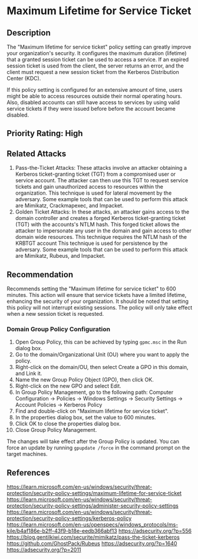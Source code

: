 # Maximum Lifetime for Service Ticket

## Description

The "Maximum lifetime for service ticket" policy setting can greatly improve your organization's security. It configures the maximum duration (lifetime) that a granted session ticket can be used to access a service. If an expired session ticket is used from the client, the server returns an error, and the client must request a new session ticket from the Kerberos Distribution Center (KDC).

If this policy setting is configured for an extensive amount of time, users might be able to access resources outside their normal operating hours. Also, disabled accounts can still have access to services by using valid service tickets if they were issued before before the account became disabled.

## Priority Rating: High

## Related Attacks

1. Pass-the-Ticket Attacks: These attacks involve an attacker obtaining a Kerberos ticket-granting ticket (TGT) from a compromised user or service account. The attacker can then use this TGT to request service tickets and gain unauthorized access to resources within the organization. This technique is used for lateral movement by the adversary. Some example tools that can be used to perform this attack are Mimikatz, Crackmapexec, and Impacket.
2. Golden Ticket Attacks: In these attacks, an attacker gains access to the domain controller and creates a forged Kerberos ticket-granting ticket (TGT) with the accounts's NTLM hash. This forged ticket allows the attacker to impersonate any user in the domain and gain access to other domain wide resources. This technique requires the NTLM hash of the KRBTGT account This technique is used for persistence by the adversary. Some example tools that can be used to perform this attack are Mimikatz, Rubeus, and Impacket.

## Recommendation

Recommends setting the "Maximum lifetime for service ticket" to 600 minutes. This action will ensure that service tickets have a limited lifetime, enhancing the security of your organization. It should be noted that setting this policy will not interrupt existing sessions. The policy will only take effect when a new session ticket is requested.

### Domain Group Policy Configuration

1. Open Group Policy, this can be achieved by typing `gpmc.msc` in the Run dialog box.
2. Go to the domain/Organizational Unit (OU) where you want to apply the policy.
3. Right-click on the domain/OU, then select Create a GPO in this domain, and Link it.
4. Name the new Group Policy Object (GPO), then click OK.
5. Right-click on the new GPO and select Edit.
6. In Group Policy Management, go to the following path:
Computer Configuration -> Policies -> Windows Settings -> Security Settings -> Account Policies -> Kerberos Policy
7. Find and double-click on "Maximum lifetime for service ticket".
8. In the properties dialog box, set the value to 600 minutes.
9. Click OK to close the properties dialog box.
10. Close Group Policy Management.

The changes will take effect after the Group Policy is updated. You can force an update by running `gpupdate /force` in the command prompt on the target machines.

## References

<https://learn.microsoft.com/en-us/windows/security/threat-protection/security-policy-settings/maximum-lifetime-for-service-ticket>
<https://learn.microsoft.com/en-us/windows/security/threat-protection/security-policy-settings/administer-security-policy-settings>
<https://learn.microsoft.com/en-us/windows/security/threat-protection/security-policy-settings/kerberos-policy>
<https://learn.microsoft.com/en-us/openspecs/windows_protocols/ms-kile/b4af186e-b2ff-43f9-b18e-eedb366abf13>
<https://adsecurity.org/?p=556>
<https://blog.gentilkiwi.com/securite/mimikatz/pass-the-ticket-kerberos>
<https://github.com/GhostPack/Rubeus>
<https://adsecurity.org/?p=1640>
<https://adsecurity.org/?p=2011>
